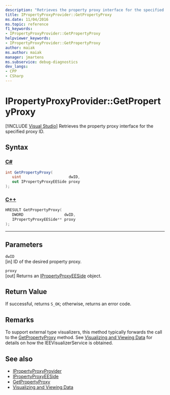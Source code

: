 ```yaml
---
description: "Retrieves the property proxy interface for the specified proxy ID."
title: IPropertyProxyProvider::GetPropertyProxy
ms.date: 11/04/2016
ms.topic: reference
f1_keywords:
- IPropertyProxyProvider::GetPropertyProxy
helpviewer_keywords:
- IPropertyProxyProvider::GetPropertyProxy
author: maiak
ms.author: maiak
manager: jmartens
ms.subservice: debug-diagnostics
dev_langs:
- CPP
- CSharp
---
```

# IPropertyProxyProvider::GetPropertyProxy

 [!INCLUDE [Visual Studio](~/includes/applies-to-version/vs-windows-only.md)]
Retrieves the property proxy interface for the specified proxy ID.

## Syntax

### [C#](#tab/csharp)
```csharp
int GetPropertyProxy(
   uint                     dwID,
   out IPropertyProxyEESide proxy
);
```
### [C++](#tab/cpp)
```cpp
HRESULT GetPropertyProxy(
   DWORD                  dwID,
   IPropertyProxyEESide** proxy
);
```
---

## Parameters
`dwID`\
[in] ID of the desired property proxy.

`proxy`\
[out] Returns an [IPropertyProxyEESide](../../../extensibility/debugger/reference/ipropertyproxyeeside.md) object.

## Return Value
 If successful, returns `S_OK`; otherwise, returns an error code.

## Remarks
 To support external type visualizers, this method typically forwards the call to the [GetPropertyProxy](../../../extensibility/debugger/reference/ieevisualizerservice-getpropertyproxy.md) method. See [Visualizing and Viewing Data](../../../extensibility/debugger/visualizing-and-viewing-data.md) for details on how the IEEVisualizerService is obtained.

## See also
- [IPropertyProxyProvider](../../../extensibility/debugger/reference/ipropertyproxyprovider.md)
- [IPropertyProxyEESide](../../../extensibility/debugger/reference/ipropertyproxyeeside.md)
- [GetPropertyProxy](../../../extensibility/debugger/reference/ieevisualizerservice-getpropertyproxy.md)
- [Visualizing and Viewing Data](../../../extensibility/debugger/visualizing-and-viewing-data.md)
